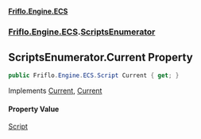 #### [Friflo.Engine.ECS](index.md#'index')
### [Friflo.Engine.ECS](Friflo.Engine.ECS.md#'Friflo.Engine.ECS').[ScriptsEnumerator](ScriptsEnumerator.md#'Friflo.Engine.ECS.ScriptsEnumerator')

## ScriptsEnumerator.Current Property

```csharp
public Friflo.Engine.ECS.Script Current { get; }
```

Implements [Current](https://docs.microsoft.com/en-us/dotnet/api/System.Collections.Generic.IEnumerator-1.Current#'System.Collections.Generic.IEnumerator`1.Current'), [Current](https://docs.microsoft.com/en-us/dotnet/api/System.Collections.IEnumerator.Current#'System.Collections.IEnumerator.Current')

#### Property Value
[Script](Script.md#'Friflo.Engine.ECS.Script')